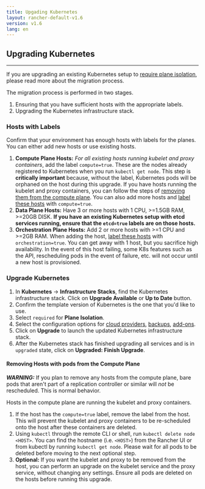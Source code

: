 ```yaml
---
title: Upgading Kubernetes
layout: rancher-default-v1.6
version: v1.6
lang: en
---
```


## Upgrading Kubernetes
---

If you are upgrading an existing Kubernetes setup to [require plane isolation]({{site.baseurl}}/rancher/{{page.version}}/{{page.lang}}/kubernetes/resiliency-planes/), please read more about the migration process.

The migration process is performed in two stages.

1. Ensuring that you have sufficient hosts with the appropriate labels.
2. Upgrading the Kubernetes infrastructure stack.

### Hosts with Labels

Confirm that your environment has enough hosts with labels for the planes. You can either add new hosts or use existing hosts.

1. **Compute Plane Hosts:** _For all existing hosts running kubelet and proxy containers_, add the label `compute=true`. These are the nodes already registered to Kubernetes when you run `kubectl get node`. This step is **critically important** because, without the label, Kubernetes pods will be orphaned on the host during this upgrade. If you have hosts running the kubelet and proxy containers, you can follow the steps of [removing them from the compute plane](#removing-hosts-with-pods-from-the-compute-plane).  You can also add more hosts and [label these hosts]({{site.baseurl}}/rancher/{{page.version}}/{{page.lang}}/hosts/#host-labels) with `compute=true`.
2. **Data Plane Hosts:** Have 3 or more hosts with 1 CPU, >=1.5GB RAM, >=20GB DISK. **If you have an existing Kubernetes setup with etcd services running, ensure that the `etcd=true` labels are on those hosts.** 
3. **Orchestration Plane Hosts:** Add 2 or more hosts with >=1 CPU and >=2GB RAM. When adding the host, [label these hosts]({{site.baseurl}}/rancher/{{page.version}}/{{page.lang}}/hosts/#host-labels) with `orchestration=true`. You can get away with 1 host, but you sacrifice high availability. In the event of this host failing, some K8s features such as the API, rescheduling pods in the event of failure, etc. will not occur until a new host is provisioned.

### Upgrade Kubernetes

1. In **Kubernetes** -> **Infrastructure Stacks**, find the Kubernetes infrastructure stack. Click on **Upgrade Available** or **Up to Date**  button.
2. Confirm the template version of Kubernetes is the one that you'd like to use.
3. Select `required` for **Plane Isolation**.
3. Select the configuration options for [cloud providers]({{site.baseurl}}/rancher/{{page.version}}/{{page.lang}}/kubernetes/providers/), [backups]({{site.baseurl}}/rancher/{{page.version}}/{{page.lang}}/kubernetes/backups/), [add-ons]({{site.baseurl}}/rancher/{{page.version}}/{{page.lang}}/kubernetes/addons/).
4. Click on **Upgrade** to launch the updated Kubernetes infrastructure stack.
5. After the Kubernetes stack has finished upgrading all services and is in `upgraded` state, click on **Upgraded: Finish Upgrade**.

#### Removing Hosts with pods from the Compute Plane

**_WARNING:_** If you plan to remove any hosts from the compute plane, bare pods that aren't part of a replication controller or similar will _not_ be rescheduled. This is normal behavior.

Hosts in the compute plane are running the kubelet and proxy containers.

1. If the host has the `compute=true` label, remove the label from the host. This will prevent the kubelet and proxy containers to be re-scheduled onto the host after these containers are deleted.
2. Using `kubectl` through the remote CLI or shell, run `kubectl delete node <HOST>`. You can find the hostname (i.e. `<HOST>`) from the Rancher UI or from kubectl by running `kubectl get node`. Please wait for all pods to be deleted before moving to the next optional step.
3. **Optional:** If you want the kubelet and proxy to be removed from the host, you can perform an upgrade on the kubelet service and the proxy service, without changing any settings. Ensure all pods are deleted on the hosts before running this upgrade.
